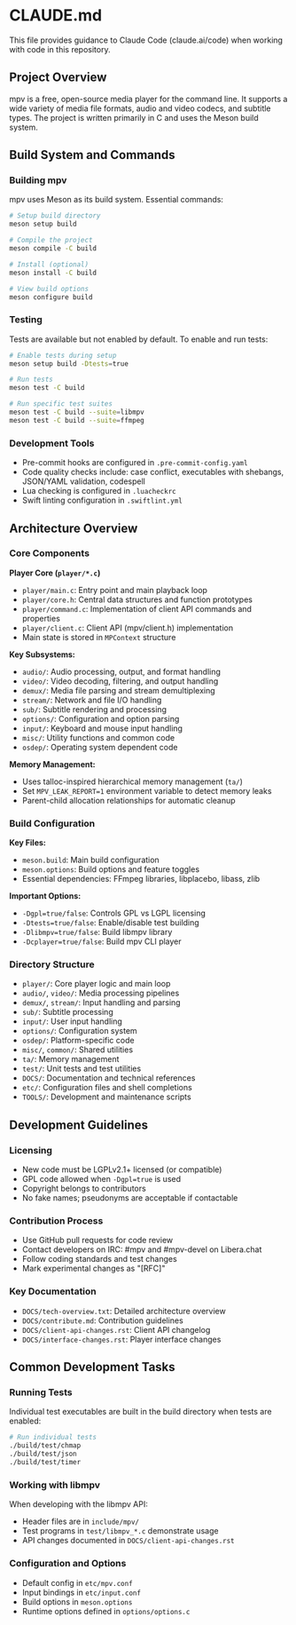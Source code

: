 # CLAUDE.md

This file provides guidance to Claude Code (claude.ai/code) when working with code in this repository.

## Project Overview

mpv is a free, open-source media player for the command line. It supports a wide variety of media file formats, audio and video codecs, and subtitle types. The project is written primarily in C and uses the Meson build system.

## Build System and Commands

### Building mpv
mpv uses Meson as its build system. Essential commands:

```bash
# Setup build directory
meson setup build

# Compile the project
meson compile -C build

# Install (optional)
meson install -C build

# View build options
meson configure build
```

### Testing
Tests are available but not enabled by default. To enable and run tests:

```bash
# Enable tests during setup
meson setup build -Dtests=true

# Run tests
meson test -C build

# Run specific test suites
meson test -C build --suite=libmpv
meson test -C build --suite=ffmpeg
```

### Development Tools
- Pre-commit hooks are configured in `.pre-commit-config.yaml`
- Code quality checks include: case conflict, executables with shebangs, JSON/YAML validation, codespell
- Lua checking is configured in `.luacheckrc`
- Swift linting configuration in `.swiftlint.yml`

## Architecture Overview

### Core Components

**Player Core (`player/*.c`)**
- `player/main.c`: Entry point and main playback loop
- `player/core.h`: Central data structures and function prototypes
- `player/command.c`: Implementation of client API commands and properties
- `player/client.c`: Client API (mpv/client.h) implementation
- Main state is stored in `MPContext` structure

**Key Subsystems:**
- `audio/`: Audio processing, output, and format handling
- `video/`: Video decoding, filtering, and output handling
- `demux/`: Media file parsing and stream demultiplexing
- `stream/`: Network and file I/O handling
- `sub/`: Subtitle rendering and processing
- `options/`: Configuration and option parsing
- `input/`: Keyboard and mouse input handling
- `misc/`: Utility functions and common code
- `osdep/`: Operating system dependent code

**Memory Management:**
- Uses talloc-inspired hierarchical memory management (`ta/`)
- Set `MPV_LEAK_REPORT=1` environment variable to detect memory leaks
- Parent-child allocation relationships for automatic cleanup

### Build Configuration

**Key Files:**
- `meson.build`: Main build configuration
- `meson.options`: Build options and feature toggles
- Essential dependencies: FFmpeg libraries, libplacebo, libass, zlib

**Important Options:**
- `-Dgpl=true/false`: Controls GPL vs LGPL licensing
- `-Dtests=true/false`: Enable/disable test building
- `-Dlibmpv=true/false`: Build libmpv library
- `-Dcplayer=true/false`: Build mpv CLI player

### Directory Structure

- `player/`: Core player logic and main loop
- `audio/`, `video/`: Media processing pipelines
- `demux/`, `stream/`: Input handling and parsing
- `sub/`: Subtitle processing
- `input/`: User input handling
- `options/`: Configuration system
- `osdep/`: Platform-specific code
- `misc/`, `common/`: Shared utilities
- `ta/`: Memory management
- `test/`: Unit tests and test utilities
- `DOCS/`: Documentation and technical references
- `etc/`: Configuration files and shell completions
- `TOOLS/`: Development and maintenance scripts

## Development Guidelines

### Licensing
- New code must be LGPLv2.1+ licensed (or compatible)
- GPL code allowed when `-Dgpl=true` is used
- Copyright belongs to contributors
- No fake names; pseudonyms are acceptable if contactable

### Contribution Process
- Use GitHub pull requests for code review
- Contact developers on IRC: #mpv and #mpv-devel on Libera.chat
- Follow coding standards and test changes
- Mark experimental changes as "[RFC]"

### Key Documentation
- `DOCS/tech-overview.txt`: Detailed architecture overview
- `DOCS/contribute.md`: Contribution guidelines
- `DOCS/client-api-changes.rst`: Client API changelog
- `DOCS/interface-changes.rst`: Player interface changes

## Common Development Tasks

### Running Tests
Individual test executables are built in the build directory when tests are enabled:
```bash
# Run individual tests
./build/test/chmap
./build/test/json
./build/test/timer
```

### Working with libmpv
When developing with the libmpv API:
- Header files are in `include/mpv/`
- Test programs in `test/libmpv_*.c` demonstrate usage
- API changes documented in `DOCS/client-api-changes.rst`

### Configuration and Options
- Default config in `etc/mpv.conf`
- Input bindings in `etc/input.conf`
- Build options in `meson.options`
- Runtime options defined in `options/options.c`